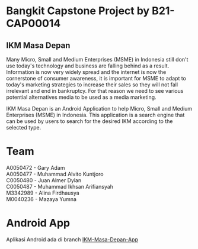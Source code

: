 # Bangkit Capstone Project by B21-CAP00014
## IKM Masa Depan
Many Micro, Small and Medium Enterprises (MSME) in Indonesia still don't use today's
technology and business are falling behind as a result. Information is now very widely spread
and the internet is now the cornerstone of consumer awareness, it is important for MSME to
adapt to today's marketing strategies to increase their sales so they will not fall irrelevant and
end in bankruptcy. For that reason we need to see various potential alternatives media to be
used as a media marketing.

IKM Masa Depan is an Android Application to help Micro, Small and Medium Enterprises (MSME) in Indonesia. This application is a search engine that can be used by users to search for the desired IKM according to the selected type. 

# Team
A0050472 - Gary Adam\
A0050477 - Muhammad Alvito Kuntjoro\
C0050480 - Juan Almer Dylan\
C0050487 - Muhammad Ikhsan Arifiansyah\
M3342989 - Alina Firdhausya\
M0040236 - Mazaya Yumna

# Android App
Aplikasi Android ada di branch [IKM-Masa-Depan-App](/https://github.com/NoiceDaNoice/IKM-Masa-Depan/tree/IKM-Masa-Depan-App)

